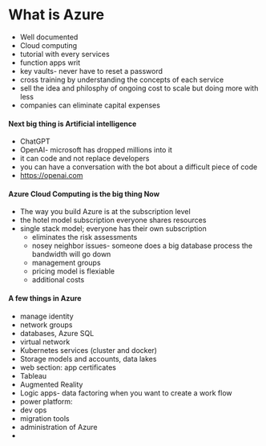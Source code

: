 # What is Azure
- Well documented
- Cloud computing
- tutorial with every services
- function apps writ
- key vaults- never have to reset a password
- cross training by understanding the concepts of each service
- sell the idea and philosphy of ongoing cost to scale but doing more with less
- companies can eliminate capital expenses

#### Next big thing is Artificial intelligence 
- ChatGPT 
- OpenAI- microsoft has dropped millions into it
- it can code and not replace developers
- you can have a conversation with the bot about a difficult piece of code
- https://openai.com

#### Azure Cloud Computing is the big thing Now
- The way you build Azure is at the subscription level
- the hotel model subscription everyone shares resources
- single stack model; everyone has their own subscription
	- eliminates the risk assessments
	- nosey neighbor issues- someone does a big database process the bandwidth will go down
	- management groups 
	- pricing model is flexiable
	- additional costs
#### A few things in Azure
- manage identity 
- network groups
- databases, Azure SQL
- virtual network
- Kubernetes services (cluster and docker)
- Storage models and accounts, data lakes
- web section: app certificates 
-  Tableau
- Augmented Reality
- Logic apps- data factoring when you want to create a work flow
- power platform:
- dev ops
- migration tools
- administration of Azure
- 